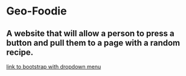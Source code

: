 # Geo-Foodie

## A website that will allow a person to press a button and pull them to a page with a random recipe.

[link to bootstrap with dropdown menu](https://getbootstrap.com/docs/4.0/components/dropdowns/) 

